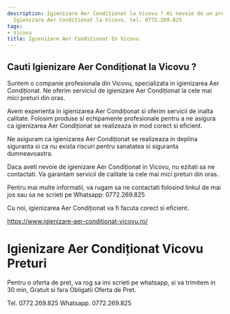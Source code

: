 ```yaml
---
description: Igienizare Aer Condiționat la Vicovu ? Ai nevoie de un profesionist in
  Igienizare Aer Condiționat la Vicovu. tel. 0772.269.825
tags:
- Vicovu
title: Igienizare Aer Condiționat In Vicovu
---
```



## Cauti Igienizare Aer Condiționat la Vicovu ?

Suntem o companie profesionala din Vicovu, specializata in igienizarea Aer Condiționat. Ne oferim serviciul de igienizare Aer Condiționat la cele mai mici preturi din oras. 

Avem experienta in igienizarea Aer Condiționat si oferim servicii de inalta calitate. Folosim produse si echipamente profesionale pentru a ne asigura ca igienizarea Aer Condiționat se realizeaza in mod corect si eficient. 

Ne asiguram ca igienizarea Aer Condiționat se realizeaza in deplina siguranta si ca nu exista riscuri pentru sanatatea si siguranta dumneavoastra. 

Daca aveti nevoie de igienizare Aer Condiționat in Vicovu, nu ezitati sa ne contactati. Va garantam servicii de calitate la cele mai mici preturi din oras. 

Pentru mai multe informatii, va rugam sa ne contactati folosind linkul de mai jos sau sa ne scrieti pe Whatsapp: 0772.269.825 

Cu noi, igienizarea Aer Condiționat va fi facuta corect si eficient. 

https://www.igienizare-aer-conditionat-vicovu.ro/

# Igienizare Aer Condiționat Vicovu Preturi
Pentru o oferta de pret, va rog sa imi scrieti pe whatsapp, si va trimitem in 30 min, Gratuit si fara Obligatii Oferta de Pret.

Tel. 0772.269.825
Whatsapp. 0772.269.825